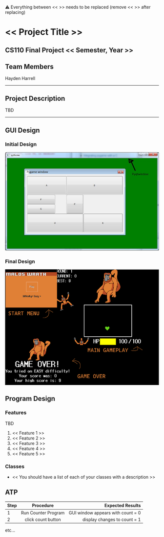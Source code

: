 
:warning: Everything between << >> needs to be replaced (remove << >> after replacing)

# << Project Title >>
## CS110 Final Project  << Semester, Year >>

## Team Members

Hayden Harrell

***

## Project Description

TBD

***    

## GUI Design

### Initial Design

![initial gui](assets/gui.jpg)

### Final Design

![final gui](assets/finalgui.jpg)

## Program Design

### Features
TBD
1. << Feature 1 >>
2. << Feature 2 >>
3. << Feature 3 >>
4. << Feature 4 >>
5. << Feature 5 >>

### Classes

- << You should have a list of each of your classes with a description >>

## ATP

| Step                 |Procedure             |Expected Results                   |
|----------------------|:--------------------:|----------------------------------:|
|  1                   | Run Counter Program  |GUI window appears with count = 0  |
|  2                   | click count button   | display changes to count = 1      |
etc...
